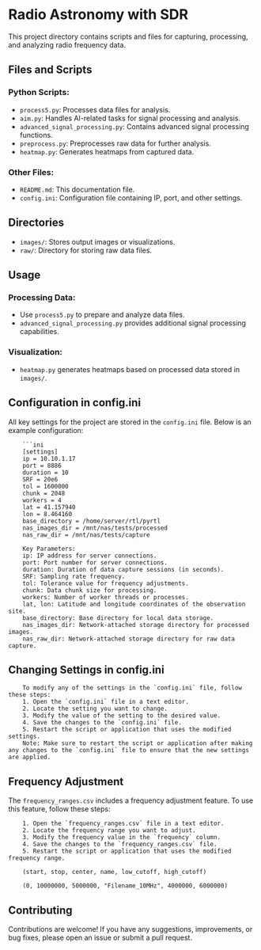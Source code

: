 # Radio Astronomy with SDR

This project directory contains scripts and files for capturing, processing, and analyzing radio frequency data.

## Files and Scripts

### Python Scripts:

- `process5.py`: Processes data files for analysis.
- `aim.py`: Handles AI-related tasks for signal processing and analysis.
- `advanced_signal_processing.py`: Contains advanced signal processing functions.
- `preprocess.py`: Preprocesses raw data for further analysis.
- `heatmap.py`: Generates heatmaps from captured data.

### Other Files:

- `README.md`: This documentation file.
- `config.ini`: Configuration file containing IP, port, and other settings.

## Directories

- `images/`: Stores output images or visualizations.
- `raw/`: Directory for storing raw data files.

## Usage

### Processing Data:

- Use `process5.py` to prepare and analyze data files.
- `advanced_signal_processing.py` provides additional signal processing capabilities.

### Visualization:

- `heatmap.py` generates heatmaps based on processed data stored in `images/`.

## Configuration in config.ini

All key settings for the project are stored in the `config.ini` file. Below is an example configuration:

        ```ini
        [settings]
        ip = 10.10.1.17
        port = 8886
        duration = 10
        SRF = 20e6
        tol = 1600000
        chunk = 2048
        workers = 4
        lat = 41.157940
        lon = 8.464160
        base_directory = /home/server/rtl/pyrtl
        nas_images_dir = /mnt/nas/tests/processed
        nas_raw_dir = /mnt/nas/tests/capture

        Key Parameters:
        ip: IP address for server connections.
        port: Port number for server connections.
        duration: Duration of data capture sessions (in seconds).
        SRF: Sampling rate frequency.
        tol: Tolerance value for frequency adjustments.
        chunk: Data chunk size for processing.
        workers: Number of worker threads or processes.
        lat, lon: Latitude and longitude coordinates of the observation site.
        base_directory: Base directory for local data storage.
        nas_images_dir: Network-attached storage directory for processed images.
        nas_raw_dir: Network-attached storage directory for raw data capture.


## Changing Settings in config.ini
        To modify any of the settings in the `config.ini` file, follow these steps:
        1. Open the `config.ini` file in a text editor.
        2. Locate the setting you want to change.
        3. Modify the value of the setting to the desired value.
        4. Save the changes to the `config.ini` file.
        5. Restart the script or application that uses the modified settings.
        Note: Make sure to restart the script or application after making any changes to the `config.ini` file to ensure that the new settings are applied.

## Frequency Adjustment

The `frequency_ranges.csv` includes a frequency adjustment feature. To use this feature, follow these steps:

        1. Open the `frequency_ranges.csv` file in a text editor.
        2. Locate the frequency range you want to adjust.
        3. Modify the frequency value in the `frequency` column.
        4. Save the changes to the `frequency_ranges.csv` file.
        5. Restart the script or application that uses the modified frequency range.

        (start, stop, center, name, low_cutoff, high_cutoff)

        (0, 10000000, 5000000, "Filename_10MHz", 4000000, 6000000)
        
## Contributing

Contributions are welcome! If you have any suggestions, improvements, or bug fixes, please open an issue or submit a pull request.